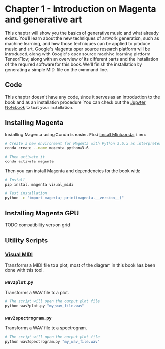 # Chapter 1 - Introduction on Magenta and generative art

This chapter will show you the basics of generative music and what already exists. You'll learn about the new techniques of artwork generation, such as machine learning, and how those techniques can be applied to produce music and art. Google's Magenta open source research platform will be introduced, along with Google's open source machine learning platform TensorFlow, along with an overview of its different parts and the installation of the required software for this book. We'll finish the installation by generating a simple MIDI file on the command line.

## Code

This chapter doesn't have any code, since it serves as an introduction to the
book and as an installation procedure. You can check out the
[Jupyter Notebook](notebook.ipynb) to test your installation.

## Installing Magenta

Installing Magenta using Conda is easier. First
[install Miniconda](https://conda.io/en/latest/miniconda.html), then:

```bash
# Create a new environment for Magenta with Python 3.6.x as interpreter
conda create --name magenta python=3.6

# Then activate it
conda activate magenta
```

Then you can install Magenta and dependencies for the book with:

```bash
# Install
pip install magenta visual_midi

# Test installation
python -c "import magenta; print(magenta.__version__)"
```

## Installing Magenta GPU

TODO compatibility version grid

## Utility Scripts

### [Visual MIDI](https://github.com/dubreuia/visual_midi)

Transforms a MIDI file to a plot, most of the diagram in this book has been done
 with this tool.

### `wav2plot.py`

Transforms a WAV file to a plot.

```bash
# The script will open the output plot file
python wav2plot.py "my_wav_file.wav"
```

### `wav2spectrogram.py`

Transforms a WAV file to a spectrogram.

```bash
# The script will open the output plot file
python wav2spectrogram.py "my_wav_file.wav"
```
